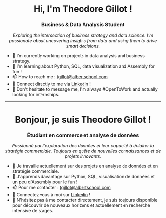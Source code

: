 <!-- English Section -->
<h1 align="center">Hi, I'm Theodore Gillot !</h1>
<h3 align="center">Business & Data Analysis Student</h3>

<p align="center">
  <em>
    Exploring the intersection of business strategy and data science. I'm passionate about uncovering insights from data and using them to drive smart decisions.
  </em>
</p>

- 🔭 I’m currently working on projects in data analysis and business strategy.
- 🌱 I’m learning about Python, SQL, data visualization and Assembly for fun !
- 📫 How to reach me : [tgillot@albertschool.com](mailto:tgillot@albertschool.com)
- 🔗 Connect directly to me via [Linkedin](https://www.linkedin.com/in/th%C3%A9odore-gillot-a62566239/) !
- 💬 Don't hesitate to message me, I'm always #OpenToWork and actually looking for internships.

---

<!-- French Section -->
<h1 align="center">Bonjour, je suis Theodore Gillot !</h1>
<h3 align="center">Étudiant en commerce et analyse de données</h3>

<p align="center">
  <em>
    Passionné par l'exploration des données et leur capacité à éclairer la stratégie commerciale. Toujours en quête de nouvelles connaissances et de projets innovants.
  </em>
</p>

- 🔭 Je travaille actuellement sur des projets en analyse de données et en stratégie commerciale.
- 🌱 J'apprends davantage sur Python, SQL, visualisation de données et un peu d'Assembly pour le fun !
- 📫 Pour me contacter : [tgillot@albertschool.com](mailto:tgillot@albertschool.com)
- 🔗 Connectez vous à moi sur [Linkedin](https://www.linkedin.com/in/th%C3%A9odore-gillot-a62566239/) !
- 💬 N'hésitez pas à me contacter directement, je suis toujours disponible pour découvrir de nouveaux horizons et actuellement en recherche intensive de stages.

